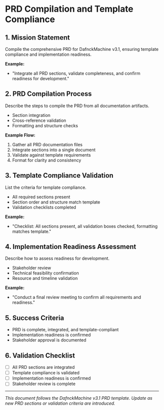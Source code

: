 # PRD Compilation and Template Compliance

## 1. Mission Statement
Compile the comprehensive PRD for DafnckMachine v3.1, ensuring template compliance and implementation readiness.

**Example:**
- "Integrate all PRD sections, validate completeness, and confirm readiness for development."

## 2. PRD Compilation Process
Describe the steps to compile the PRD from all documentation artifacts.
- Section integration
- Cross-reference validation
- Formatting and structure checks

**Example Flow:**
1. Gather all PRD documentation files
2. Integrate sections into a single document
3. Validate against template requirements
4. Format for clarity and consistency

## 3. Template Compliance Validation
List the criteria for template compliance.
- All required sections present
- Section order and structure match template
- Validation checklists completed

**Example:**
- "Checklist: All sections present, all validation boxes checked, formatting matches template."

## 4. Implementation Readiness Assessment
Describe how to assess readiness for development.
- Stakeholder review
- Technical feasibility confirmation
- Resource and timeline validation

**Example:**
- "Conduct a final review meeting to confirm all requirements and readiness."

## 5. Success Criteria
- PRD is complete, integrated, and template-compliant
- Implementation readiness is confirmed
- Stakeholder approval is documented

## 6. Validation Checklist
- [ ] All PRD sections are integrated
- [ ] Template compliance is validated
- [ ] Implementation readiness is confirmed
- [ ] Stakeholder review is complete

---
*This document follows the DafnckMachine v3.1 PRD template. Update as new PRD sections or validation criteria are introduced.* 